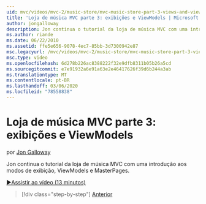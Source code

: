```yaml
---
uid: mvc/videos/mvc-2/music-store/mvc-music-store-part-3-views-and-viewmodels
title: 'Loja de música MVC parte 3: exibições e ViewModels | Microsoft Docs'
author: jongalloway
description: Jon continua o tutorial da loja de música MVC com uma introdução aos modos de exibição, ViewModels e MasterPages.
ms.author: riande
ms.date: 06/22/2010
ms.assetid: ffe5e656-9078-4ec7-85bb-3d7300942e87
msc.legacyurl: /mvc/videos/mvc-2/music-store/mvc-music-store-part-3-views-and-viewmodels
msc.type: video
ms.openlocfilehash: 6d278b226ac8388222f32e9dfb8311b05b26a5cd
ms.sourcegitcommit: e7e91932a6e91a63e2e46417626f39d6b244a3ab
ms.translationtype: MT
ms.contentlocale: pt-BR
ms.lasthandoff: 03/06/2020
ms.locfileid: "78558838"
---
```

# <a name="mvc-music-store-part-3-views-and-viewmodels"></a>Loja de música MVC parte 3: exibições e ViewModels

por [Jon Galloway](https://github.com/jongalloway)

Jon continua o tutorial da loja de música MVC com uma introdução aos modos de exibição, ViewModels e MasterPages.

[&#9654;Assistir ao vídeo (13 minutos)](https://channel9.msdn.com/Blogs/ASP-NET-Site-Videos/mvc-music-store-part-3-views-and-viewmodels)

> [!div class="step-by-step"]
> [Anterior](mvc-music-store-part-2-controllers.md)

